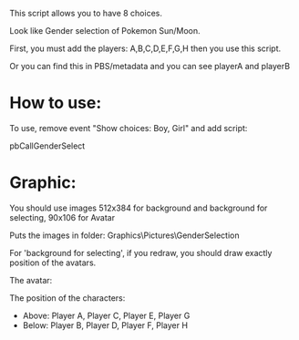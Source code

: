 This script allows you to have 8 choices.

Look like Gender selection of Pokemon Sun/Moon.

First, you must add the players: A,B,C,D,E,F,G,H then you use this script.

Or you can find this in PBS/metadata and you can see playerA and playerB

# How to use:
To use, remove event "Show choices: Boy, Girl" and add script:

pbCallGenderSelect

# Graphic:

You should use images 512x384 for background and background for selecting, 90x106 for Avatar

Puts the images in folder: Graphics\Pictures\GenderSelection

For 'background for selecting', if you redraw, you should draw exactly position of the avatars.

The avatar:

The position of the characters:
+ Above: Player A, Player C, Player E, Player G
+ Below: Player B, Player D, Player F, Player H
